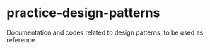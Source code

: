 # practice-design-patterns
Documentation and codes related to design patterns, to be used as reference.
